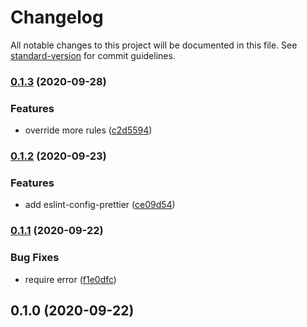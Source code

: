 # Changelog

All notable changes to this project will be documented in this file. See [standard-version](https://github.com/conventional-changelog/standard-version) for commit guidelines.

### [0.1.3](https://github.com/dpyzo0o/eslint-config-next/compare/v0.1.2...v0.1.3) (2020-09-28)


### Features

* override more rules ([c2d5594](https://github.com/dpyzo0o/eslint-config-next/commit/c2d5594a92f52b5179f0096592d2d2b0d66682ad))

### [0.1.2](https://github.com/dpyzo0o/eslint-config-next/compare/v0.1.1...v0.1.2) (2020-09-23)


### Features

* add eslint-config-prettier ([ce09d54](https://github.com/dpyzo0o/eslint-config-next/commit/ce09d546e6784aac70fa5c97c4e75f4d3f4ed298))

### [0.1.1](https://github.com/dpyzo0o/eslint-config-next/compare/v0.1.0...v0.1.1) (2020-09-22)


### Bug Fixes

* require error ([f1e0dfc](https://github.com/dpyzo0o/eslint-config-next/commit/f1e0dfcd1374bb4f2d2786e570909bdd0d8d0649))

## 0.1.0 (2020-09-22)
